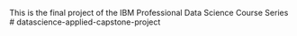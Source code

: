 This is the final project of the IBM Professional Data Science Course Series # datascience-applied-capstone-project
